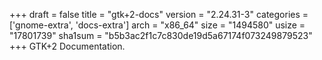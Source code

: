 +++
draft = false
title = "gtk+2-docs"
version = "2.24.31-3"
categories = ['gnome-extra', 'docs-extra']
arch = "x86_64"
size = "1494580"
usize = "17801739"
sha1sum = "b5b3ac2f1c7c830de19d5a67174f073249879523"
+++
GTK+2 Documentation.
